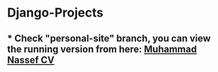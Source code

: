 # Django-Projects
## * Check "personal-site" branch, you can view the running version from here: [Muhammad Nassef CV](https://muhammadnassef.pythonanywhere.com/index/) 
